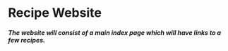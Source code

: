 <h1>Recipe Website</h1>
<h5>The website will consist of a main index page which will have links to a few recipes.<h5>

